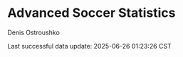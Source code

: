 # Advanced Soccer Statistics
Denis Ostroushko

<!-- gfm -->

Last successful data update: 2025-06-26 01:23:26 CST
